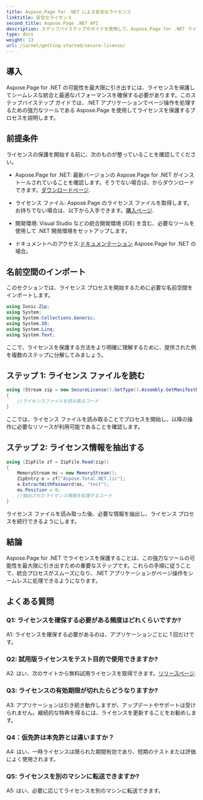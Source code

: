 ```yaml
---
title: Aspose.Page for .NET による安全なライセンス
linktitle: 安全なライセンス
second_title: Aspose.Page .NET API
description: ステップバイステップのガイドを使用して、Aspose.Page for .NET ライセンスを簡単に保護します。 .NET アプリケーションでのシームレスなページ操作の可能性を最大限に引き出します。
type: docs
weight: 13
url: /ja/net/getting-started/secure-license/
---
```

## 導入

Aspose.Page for .NET の可能性を最大限に引き出すには、ライセンスを保護してシームレスな統合と最適なパフォーマンスを確保する必要があります。このステップバイステップ ガイドでは、.NET アプリケーションでページ操作を処理するための強力なツールである Aspose.Page を使用してライセンスを保護するプロセスを説明します。

## 前提条件

ライセンスの保護を開始する前に、次のものが整っていることを確認してください。

-  Aspose.Page for .NET: 最新バージョンの Aspose.Page for .NET がインストールされていることを確認します。そうでない場合は、からダウンロードできます。[ダウンロードページ](https://releases.aspose.com/page/net/).

- ライセンス ファイル: Aspose.Page のライセンス ファイルを取得します。お持ちでない場合は、以下から入手できます。[購入ページ](https://purchase.aspose.com/buy).

- 開発環境: Visual Studio などの統合開発環境 (IDE) を含む、必要なツールを使用して .NET 開発環境をセットアップします。

- ドキュメントへのアクセス:[ドキュメンテーション](https://reference.aspose.com/page/net/) Aspose.Page for .NET の場合。

## 名前空間のインポート

このセクションでは、ライセンス プロセスを開始するために必要な名前空間をインポートします。


```csharp
using Ionic.Zip;
using System;
using System.Collections.Generic;
using System.IO;
using System.Linq;
using System.Text;
```

ここで、ライセンスを保護する方法をより明確に理解するために、提供された例を複数のステップに分解してみましょう。

## ステップ 1: ライセンス ファイルを読む

```csharp
using (Stream zip = new SecureLicense().GetType().Assembly.GetManifestResourceStream("Aspose.Total.NET.lic.zip"))
{
    //ライセンスファイルを読み取るコード
}
```

ここでは、ライセンス ファイルを読み取ることでプロセスを開始し、以降の操作に必要なリソースが利用可能であることを確認します。

## ステップ 2: ライセンス情報を抽出する

```csharp
using (ZipFile zf = ZipFile.Read(zip))
{
    MemoryStream ms = new MemoryStream();
    ZipEntry e = zf["Aspose.Total.NET.lic"];
    e.ExtractWithPassword(ms, "test");
    ms.Position = 0;
    //抽出されたライセンス情報を処理するコード
}
```

ライセンス ファイルを読み取った後、必要な情報を抽出し、ライセンス プロセスを続行できるようにします。

## 結論

Aspose.Page for .NET でライセンスを保護することは、この強力なツールの可能性を最大限に引き出すための重要なステップです。これらの手順に従うことで、統合プロセスがスムーズになり、.NET アプリケーションがページ操作をシームレスに処理できるようになります。

## よくある質問

### Q1: ライセンスを確保する必要がある頻度はどれくらいですか?

A1: ライセンスを確保する必要があるのは、アプリケーションごとに 1 回だけです。

### Q2: 試用版ライセンスをテスト目的で使用できますか?

 A2: はい、次のサイトから無料試用ライセンスを取得できます。[リリースページ](https://releases.aspose.com/).

### Q3: ライセンスの有効期限が切れたらどうなりますか?

A3: アプリケーションは引き続き動作しますが、アップデートやサポートは受けられません。継続的な特典を得るには、ライセンスを更新することをお勧めします。

### Q4：仮免許は本免許とは違いますか？

A4: はい、一時ライセンスは限られた期間有効であり、短期のテストまたは評価によく使用されます。

### Q5: ライセンスを別のマシンに転送できますか?

A5: はい、必要に応じてライセンスを別のマシンに転送できます。